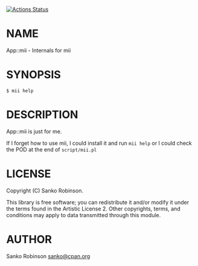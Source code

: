 [![Actions Status](https://github.com/sanko/mii/actions/workflows/ci.yml/badge.svg)](https://github.com/sanko/mii/actions)
# NAME

App::mii - Internals for mii

# SYNOPSIS

    $ mii help

# DESCRIPTION

App::mii is just for me.

If I forget how to use mii, I could install it and run `mii help` or I could check the POD at the end of `script/mii.pl`

# LICENSE

Copyright (C) Sanko Robinson.

This library is free software; you can redistribute it and/or modify it under the terms found in the
Artistic License 2. Other copyrights, terms, and conditions may apply to data transmitted through
this module.

# AUTHOR

Sanko Robinson <sanko@cpan.org>
